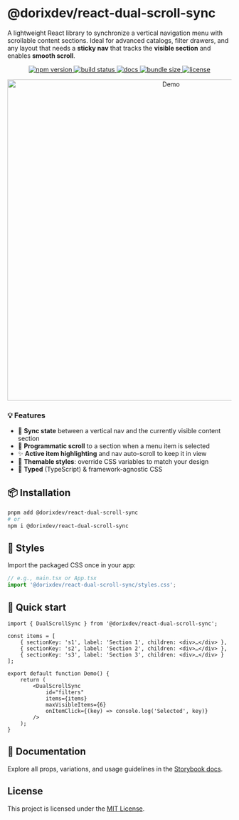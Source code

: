 # @dorixdev/react-dual-scroll-sync

A lightweight React library to synchronize a vertical navigation menu with scrollable content sections. Ideal for advanced catalogs, filter drawers, and any layout that needs a **sticky nav** that tracks the **visible section** and enables **smooth scroll**.

<p align="center">
  <a href="https://www.npmjs.com/package/@dorixdev/react-dual-scroll-sync">
    <img alt="npm version" src="https://img.shields.io/npm/v/@dorixdev/react-dual-scroll-sync?logo=npm&color=cb3837">
  </a>
  <a href="https://github.com/dorixdev/react-dual-scroll-sync/actions/workflows/release.yml">
    <img alt="build status" src="https://github.com/dorixdev/react-dual-scroll-sync/actions/workflows/release.yml/badge.svg?branch=main">
  </a>
	<a href="https://react-dual-scroll-sync.vercel.app">
    <img alt="docs" src="https://img.shields.io/badge/docs-Storybook-ff4785?logo=storybook">
  </a>
  <a href="https://bundlephobia.com/package/@dorixdev/react-dual-scroll-sync">
    <img alt="bundle size" src="https://img.shields.io/bundlephobia/minzip/@dorixdev/react-dual-scroll-sync?label=size&logo=webpack">
  </a>
	<a href="./LICENSE">
    <img alt="license" src="https://img.shields.io/badge/License-MIT-blue.svg">
  </a>
</p>

<p align="center">
  <img alt="Demo" src="https://raw.githubusercontent.com/dorixdev/react-dual-scroll-sync/main/demo/preview.gif" width="720" />
</p>

### 💡 Features

- 🔗 **Sync state** between a vertical nav and the currently visible content section
- 🧭 **Programmatic scroll** to a section when a menu item is selected
- ✨ **Active item highlighting** and nav auto-scroll to keep it in view
- 🎨 **Themable styles**: override CSS variables to match your design
- 🧪 **Typed** (TypeScript) & framework-agnostic CSS

## 📦 Installation

```bash
pnpm add @dorixdev/react-dual-scroll-sync
# or
npm i @dorixdev/react-dual-scroll-sync
```

## 💄 Styles

Import the packaged CSS once in your app:

```ts
// e.g., main.tsx or App.tsx
import '@dorixdev/react-dual-scroll-sync/styles.css';
```

## 🚀 Quick start

```tsx
import { DualScrollSync } from '@dorixdev/react-dual-scroll-sync';

const items = [
	{ sectionKey: 's1', label: 'Section 1', children: <div>…</div> },
	{ sectionKey: 's2', label: 'Section 2', children: <div>…</div> },
	{ sectionKey: 's3', label: 'Section 3', children: <div>…</div> }
];

export default function Demo() {
	return (
		<DualScrollSync
			id="filters"
			items={items}
			maxVisibleItems={6}
			onItemClick={(key) => console.log('Selected', key)}
		/>
	);
}
```

## 📘 Documentation

Explore all props, variations, and usage guidelines in the [Storybook docs](https://react-dual-scroll-sync.vercel.app).

## License

This project is licensed under the [MIT License](LICENSE).
